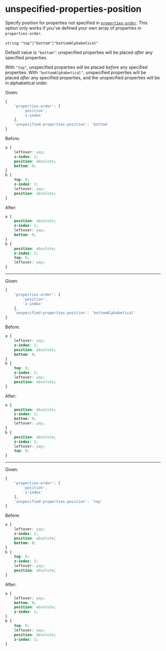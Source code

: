 # unspecified-properties-position

Specify position for properties not specified in [`properties-order`](./properties-order.md). This option only works if you've defined your own array of properties in `properties-order`.

`string`: `"top"|"bottom"|"bottomAlphabetical"`

Default value is `"bottom"`: unspecified properties will be placed *after* any specified properties.

With `"top"`, unspecified properties will be placed *before* any specified properties. With `"bottomAlphabetical"`, unspecified properties will be placed *after* any specified properties, and the unspecified properties will be in alphabetical order.

Given:

```js
{
	'properties-order': [
		'position',
		'z-index'
	],
	'unspecified-properties-position': 'bottom'
}
```

Before:

```css
a {
	leftover: yay;
	z-index: 1;
	position: absolute;
	bottom: 0;
}
b {
	top: 0;
	z-index: 2;
	leftover: yay;
	position: absolute;
}
```

After:

```css
a {
	position: absolute;
	z-index: 1;
	leftover: yay;
	bottom: 0;
}
b {
	position: absolute;
	z-index: 2;
	top: 0;
	leftover: yay;
}
```

---

Given:

```js
{
	'properties-order': [
		'position',
		'z-index'
	],
	'unspecified-properties-position': 'bottomAlphabetical'
}
```

Before:

```css
a {
	leftover: yay;
	z-index: 1;
	position: absolute;
	bottom: 0;
}
b {
	top: 0;
	z-index: 2;
	leftover: yay;
	position: absolute;
}
```

After:

```css
a {
	position: absolute;
	z-index: 1;
	bottom: 0;
	leftover: yay;
}
b {
	position: absolute;
	z-index: 2;
	leftover: yay;
	top: 0;
}
```

---

Given:

```js
{
	'properties-order': [
		'position',
		'z-index'
	],
	'unspecified-properties-position': 'top'
}
```

Before:

```css
a {
	leftover: yay;
	z-index: 1;
	position: absolute;
	bottom: 0;
}
b {
	top: 0;
	z-index: 2;
	leftover: yay;
	position: absolute;
}
```

After:

```css
a {
	leftover: yay;
	bottom: 0;
	position: absolute;
	z-index: 1;
}
b {
	top: 0;
	leftover: yay;
	position: absolute;
	z-index: 2;
}
```
